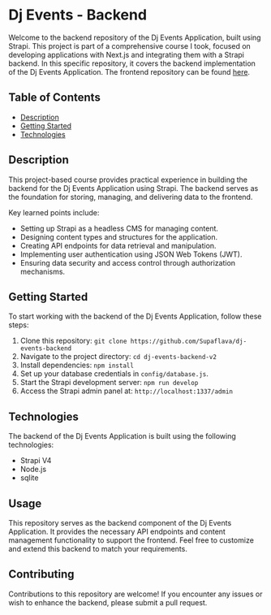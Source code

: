 # Dj Events - Backend

Welcome to the backend repository of the Dj Events Application, built using Strapi. This project is part of a comprehensive course I took, focused on developing applications with Next.js and integrating them with a Strapi backend. In this specific repository, it covers the backend implementation of the Dj Events Application. The frontend repository can be found [here](https://github.com/Supaflava/dj-events-frontend).

## Table of Contents

- [Description](#description)
- [Getting Started](#getting-started)
- [Technologies](#technologies)

## Description

This project-based course provides practical experience in building the backend for the Dj Events Application using Strapi. The backend serves as the foundation for storing, managing, and delivering data to the frontend.

Key learned points include:

- Setting up Strapi as a headless CMS for managing content.
- Designing content types and structures for the application.
- Creating API endpoints for data retrieval and manipulation.
- Implementing user authentication using JSON Web Tokens (JWT).
- Ensuring data security and access control through authorization mechanisms.

## Getting Started

To start working with the backend of the Dj Events Application, follow these steps:

1. Clone this repository: `git clone https://github.com/Supaflava/dj-events-backend`
2. Navigate to the project directory: `cd dj-events-backend-v2`
3. Install dependencies: `npm install`
4. Set up your database credentials in `config/database.js`.
5. Start the Strapi development server: `npm run develop`
6. Access the Strapi admin panel at: `http://localhost:1337/admin`

## Technologies

The backend of the Dj Events Application is built using the following technologies:

- Strapi V4
- Node.js
- sqlite

## Usage

This repository serves as the backend component of the Dj Events Application. It provides the necessary API endpoints and content management functionality to support the frontend. Feel free to customize and extend this backend to match your requirements.

## Contributing

Contributions to this repository are welcome! If you encounter any issues or wish to enhance the backend, please submit a pull request.
